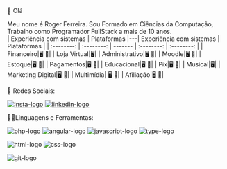 🚀  Olá

Meu nome é Roger Ferreira. Sou Formado em Ciências da Computação, Trabalho como Programador FullStack a mais de 10 anos.
<br>
| Experiência com sistemas  | Plataformas   |---| Experiência com sistemas  | Plataformas   |
| :--------: | :--------: | ------- | :--------: | :--------: |
| Financeiro|🖥️ 📱|  | Loja Virtual|🖥️|
| Administrativo|🖥️ 📱|  | Moodle|🖥️ 📱|
| Estoque|🖥️ 📱|  | Pagamentos|🖥️ 📱|
| Educacional|🖥️ 📱|  | Pix|🖥️ 📱|
| Musical|🖥️|  | Marketing Digital|🖥️ 📱|
| Multimídia| 🖥️ 📱|  | Afiliação|🖥️ 📱|


📱 Redes Sociais:


<a href="https://www.instagram.com/roger.ferreira.rj/"> <img src="https://img.shields.io/badge/Instagram-E4405F?style=for-the-badge&logo=instagram&logoColor=white" alt="insta-logo"/></a>            <a href="https://www.linkedin.com/in/rogerdarochaferreira"> <img src="https://img.shields.io/badge/LinkedIn-0077B5?style=for-the-badge&logo=linkedin&logoColor=white" alt="linkedin-logo" /></a>

👨‍💻Linguagens e Ferramentas: 

<img src="https://img.shields.io/badge/PHP-777BB4?style=for-the-badge&logo=php&logoColor=white" alt="php-logo"/>       <img src="https://img.shields.io/badge/Angular-DD0031?style=for-the-badge&logo=angular&logoColor=white" alt="angular-logo"/>       <img src="https://img.shields.io/badge/JavaScript-323330?style=for-the-badge&logo=javascript&logoColor=F7DF1E"  alt="javascript-logo"/>                   <img src="https://img.shields.io/badge/TypeScript-007ACC?style=for-the-badge&logo=typescript&logoColor=white" alt="type-logo"/>

<img src="https://img.shields.io/badge/HTML5-E34F26?style=for-the-badge&logo=html5&logoColor=white" alt="html-logo"/>       <img src="https://img.shields.io/badge/CSS-239120?&style=for-the-badge&logo=css3&logoColor=white" alt="css-logo"/>              

<img src="https://img.shields.io/badge/GIT-E44C30?style=for-the-badge&logo=git&logoColor=white" alt="git-logo"/>

<br>
<br>

